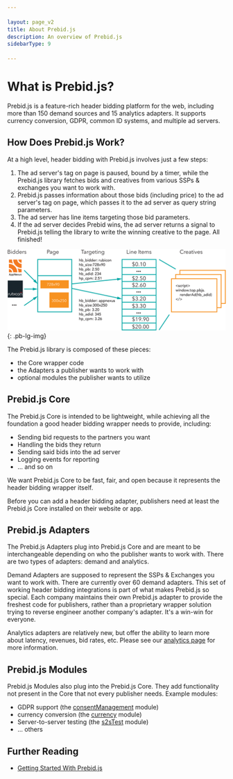 ```yaml
---

layout: page_v2
title: About Prebid.js
description: An overview of Prebid.js
sidebarType: 9

---
```


# What is Prebid.js?

Prebid.js is a feature-rich header bidding platform for the web, including more than 150 demand sources and 15 analytics adapters. It supports currency conversion, GDPR, common ID systems, and multiple ad servers.

## How Does Prebid.js Work?

At a high level, header bidding with Prebid.js involves just a few steps:

1. The ad server's tag on page is paused, bound by a timer, while the Prebid.js library fetches bids and creatives from various SSPs & exchanges you want to work with.
1. Prebid.js passes information about those bids (including price) to the ad server's tag on page, which passes it to the ad server as query string parameters.
1. The ad server has line items targeting those bid parameters.
1. If the ad server decides Prebid wins, the ad server returns a signal to Prebid.js telling the library to write the winning creative to the page. All finished!

![Ad Ops Diagram](/assets/images/adops-intro.png){: .pb-lg-img}

The Prebid.js library is composed of these pieces:

+ the Core wrapper code
+ the Adapters a publisher wants to work with
+ optional modules the publisher wants to utilize

## Prebid.js Core

The Prebid.js Core is intended to be lightweight, while achieving all the foundation a good header bidding wrapper needs to provide, including:

+ Sending bid requests to the partners you want
+ Handling the bids they return
+ Sending said bids into the ad server
+ Logging events for reporting
+ ... and so on

We want Prebid.js Core to be fast, fair, and open because it represents the header bidding wrapper itself.

Before you can add a header bidding adapter, publishers need at least the Prebid.js Core installed on their website or app.

## Prebid.js Adapters

The Prebid.js Adapters plug into Prebid.js Core and are meant to be interchangeable depending on who the publisher wants to work with. There are two types of adapters: demand and analytics.

Demand Adapters are supposed to represent the SSPs & Exchanges you want to work with. There are currently over 60 demand adapters. This set of working header bidding integrations is part of what makes Prebid.js so special. Each company maintains their own Prebid.js adapter to provide the freshest code for publishers, rather than a proprietary wrapper solution trying to reverse engineer another company's adapter. It's a win-win for everyone.

Analytics adapters are relatively new, but offer the ability to learn more about latency, revenues, bid rates, etc. Please see our [analytics page]({{site.github.url}}/dev-docs/integrate-with-the-prebid-analytics-api.html) for more information.

## Prebid.js Modules

Prebid.js Modules also plug into the Prebid.js Core. They add functionality not present
in the Core that not every publisher needs. Example modules:

+ GDPR support (the [consentManagement]({{site.baseurl}}/dev-docs/modules/consentmanagement.html) module)
+ currency conversion (the [currency]({{site.baseurl}}/dev-docs/modules/currency.html) module)
+ Server-to-server testing (the [s2sTest]({{site.baseurl}}/dev-docs/modules/s2stesting.html) module)
+ ... others

## Further Reading

+ [Getting Started With Prebid.js]({{site.github.url}}/overview/getting-started.html)
